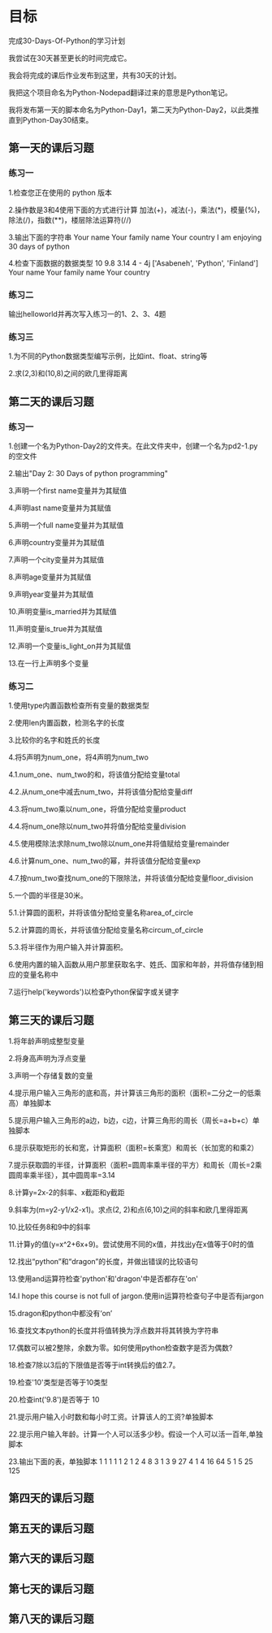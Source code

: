 # 目标
完成30-Days-Of-Python的学习计划

我尝试在30天甚至更长的时间完成它。

我会将完成的课后作业发布到这里，共有30天的计划。

我把这个项目命名为Python-Nodepad翻译过来的意思是Python笔记。

我将发布第一天的脚本命名为Python-Day1，第二天为Python-Day2，以此类推直到Python-Day30结束。

## 第一天的课后习题

### 练习一
1.检查您正在使用的 python 版本

2.操作数是3和4使用下面的方式进行计算
加法(+)，减法(-)，乘法(*)，模量(%)，除法(/)，指数(**)，楼层除法运算符(//)

3.输出下面的字符串
Your name
Your family name
Your country
I am enjoying 30 days of python

4.检查下面数据的数据类型
10
9.8
3.14
4 - 4j
['Asabeneh', 'Python', 'Finland']
Your name
Your family name
Your country

### 练习二
输出helloworld并再次写入练习一的1、2、3、4题

### 练习三
1.为不同的Python数据类型编写示例，比如int、float、string等

2.求(2,3)和(10,8)之间的欧几里得距离

## 第二天的课后习题

### 练习一
1.创建一个名为Python-Day2的文件夹。在此文件夹中，创建一个名为pd2-1.py的空文件

2.输出"Day 2: 30 Days of python programming"

3.声明一个first name变量并为其赋值

4.声明last name变量并为其赋值

5.声明一个full name变量并为其赋值

6.声明country变量并为其赋值

7.声明一个city变量并为其赋值

8.声明age变量并为其赋值

9.声明year变量并为其赋值

10.声明变量is_married并为其赋值

11.声明变量is_true并为其赋值

12.声明一个变量is_light_on并为其赋值

13.在一行上声明多个变量

### 练习二
1.使用type内置函数检查所有变量的数据类型

2.使用len内置函数，检测名字的长度

3.比较你的名字和姓氏的长度

4.将5声明为num_one，将4声明为num_two

4.1.num_one、num_two的和，将该值分配给变量total

4.2.从num_one中减去num_two，并将该值分配给变量diff

4.3.将num_two乘以num_one，将值分配给变量product

4.4.将num_one除以num_two并将值分配给变量division

4.5.使用模除法求除num_two除以num_one并将值赋给变量remainder

4.6.计算num_one、num_two的幂，并将该值分配给变量exp

4.7.按num_two查找num_one的下限除法，并将该值分配给变量floor_division

5.一个圆的半径是30米。

5.1.计算圆的面积，并将该值分配给变量名称area_of_circle

5.2.计算圆的周长，并将该值分配给变量名称circum_of_circle

5.3.将半径作为用户输入并计算面积。

6.使用内置的输入函数从用户那里获取名字、姓氏、国家和年龄，并将值存储到相应的变量名称中

7.运行help('keywords')以检查Python保留字或关键字

## 第三天的课后习题

1.将年龄声明成整型变量

2.将身高声明为浮点变量

3.声明一个存储复数的变量

4.提示用户输入三角形的底和高，并计算该三角形的面积（面积=二分之一的低乘高）单独脚本

5.提示用户输入三角形的a边，b边，c边，计算三角形的周长（周长=a+b+c）单独脚本

6.提示获取矩形的长和宽，计算面积（面积=长乘宽）和周长（长加宽的和乘2）

7.提示获取圆的半径，计算面积（面积=圆周率乘半径的平方）和周长（周长=2乘圆周率乘半径），其中圆周率=3.14

8.计算y=2x-2的斜率、x截距和y截距

9.斜率为(m=y2-y1/x2-x1)。求点(2, 2)和点(6,10)之间的斜率和欧几里得距离

10.比较任务8和9中的斜率

11.计算y的值(y=x^2+6x+9)。尝试使用不同的x值，并找出y在x值等于0时的值

12.找出“python”和“dragon”的长度，并做出错误的比较语句

13.使用and运算符检查'python'和'dragon'中是否都存在'on'

14.I hope this course is not full of jargon.使用in运算符检查句子中是否有jargon

15.dragon和python中都没有‘on’

16.查找文本python的长度并将值转换为浮点数并将其转换为字符串

17.偶数可以被2整除，余数为零。如何使用python检查数字是否为偶数?

18.检查7除以3后的下限值是否等于int转换后的值2.7。

19.检查'10'类型是否等于10类型

20.检查int('9.8')是否等于 10

21.提示用户输入小时数和每小时工资。计算该人的工资?单独脚本

22.提示用户输入年龄。计算一个人可以活多少秒。假设一个人可以活一百年,单独脚本

23.输出下面的表，单独脚本
1 1 1 1 1
2 1 2 4 8
3 1 3 9 27
4 1 4 16 64
5 1 5 25 125

## 第四天的课后习题

## 第五天的课后习题

## 第六天的课后习题

## 第七天的课后习题

## 第八天的课后习题










